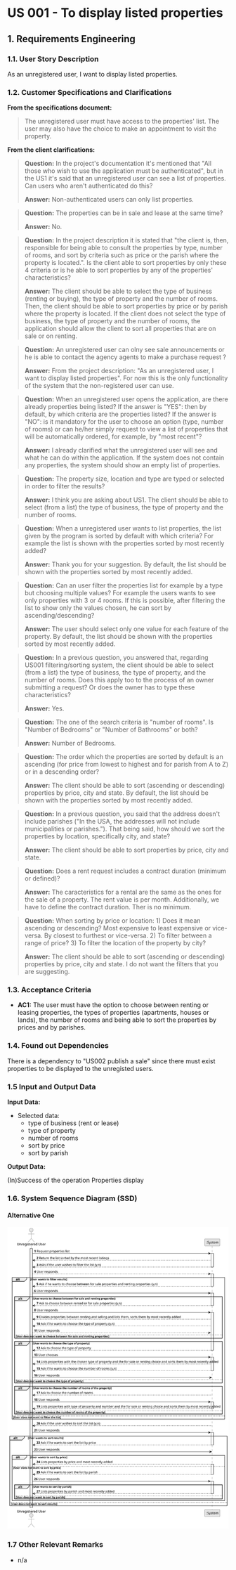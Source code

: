 # US 001 -  To display listed properties

## 1. Requirements Engineering


### 1.1. User Story Description


As an unregistered user, I want to display listed properties.



### 1.2. Customer Specifications and Clarifications


**From the specifications document:**


> The unregistered user must have access to the properties' list. The user may also have the choice to make an appointment to visit the property.




**From the client clarifications:**

> **Question:** In the project's documentation it's mentioned that "All those who wish to use the application must be authenticated", but in the US1 it's said that an unregistered user can see a list of properties. Can users who aren't authenticated do this?
>
> **Answer:** Non-authenticated users can only list properties.

> **Question:** The properties can be in sale and lease at the same time?
>
> **Answer:** No.

> **Question:** In the project description it is stated that "the client is, then, responsible for being able to consult the properties by type, number of rooms, and sort by criteria such as price or the parish where the property is located.". Is the client able to sort properties by only these 4 criteria or is he able to sort properties by any of the properties' characteristics?
>
> **Answer:** The client should be able to select the type of business (renting or buying), the type of property and the number of rooms. Then, the client should be able to sort properties by price or by parish where the property is located.
If the client does not select the type of business, the type of property and the number of rooms, the application should allow the client to sort all properties that are on sale or on renting.

> **Question:** An unregistered user can olny see sale announcements or he is able to contact the agency agents to make a purchase request ?
>
> **Answer:** From the project description: "As an unregistered user, I want to display listed properties". For now this is the only functionality of the system that the non-registered user can use.

> **Question:** When an unregistered user opens the application, are there already properties being listed? If the answer is "YES": then by default, by which criteria are the properties listed? If the answer is "NO": is it mandatory for the user to choose an option (type, number of rooms) or can he/her simply request to view a list of properties that will be automatically ordered, for example, by "most recent"?
>
> **Answer:** I already clarified what the unregistered user will see and what he can do within the application. If the system does not contain any properties, the system should show an empty list of properties.

> **Question:** The property size, location and type are typed or selected in order to filter the results?
>
> **Answer:** I think you are asking about US1. The client should be able to select (from a list) the type of business, the type of property and the number of rooms.

> **Question:**  When a unregistered user wants to list properties, the list given by the program is sorted by default with which criteria? For example the list is shown with the properties sorted by most recently added?
> 
> **Answer:** Thank you for your suggestion. By default, the list should be shown with the properties sorted by most recently added.

> **Question:** Can an user filter the properties list for example by a type but choosing multiple values? For example the users wants to see only properties with 3 or 4 rooms. If this is possible, after filtering the list to show only the values chosen, he can sort by ascending/descending?
> 
> **Answer:** The user should select only one value for each feature of the property. By default, the list should be shown with the properties sorted by most recently added.

> **Question:**  In a previous question, you answered that, regarding US001 filtering/sorting system, the client should be able to select (from a list) the type of business, the type of property, and the number of rooms. Does this apply too to the process of an owner submitting a request? Or does the owner has to type these characteristics?
>
> **Answer:** Yes.

> **Question:** The one of the search criteria is "number of rooms". Is "Number of Bedrooms" or "Number of Bathrooms" or both?
>
> **Answer:** Number of Bedrooms.

> **Question:** The order which the properties are sorted by default is an ascending (for price from lowest to highest and for parish from A to Z) or in a descending order?
>
> **Answer:** The client should be able to sort (ascending or descending) properties by price, city and state. By default, the list should be shown with the properties sorted by most recently added.

> **Question:** In a previous question, you said that the address doesn't include parishes ("In the USA, the addresses will not include municipalities or parishes."). That being said, how should we sort the properties by location, specifically city, and state?
> 
> **Answer:** The client should be able to sort properties by price, city and state.

> **Question:**  Does a rent request includes a contract duration (minimum or defined)?
>
> **Answer:** The caracteristics for a rental are the same as the ones for the sale of a property. The rent value is per month. Additionally, we have to define the contract duration. Ther is no minimum.

> **Question:** When sorting by price or location: 1) Does it mean ascending or descending? Most expensive to least expensive or vice-versa. By closest to furthest or vice-versa. 2) To filter between a range of price? 3) To filter the location of the property by city?
>
> **Answer:** The client should be able to sort (ascending or descending) properties by price, city and state. I do not want the filters that you are suggesting.




### 1.3. Acceptance Criteria

* **AC1:** The user must have the option to choose between renting or leasing properties, the types of properties (apartments, houses or lands), the number of rooms
and being able to sort the properties by prices and by parishes.


### 1.4. Found out Dependencies


There is a dependency to "US002 publish a sale" since there must exist properties to be displayed to the unregisted users.


### 1.5 Input and Output Data


**Input Data:**

* Selected data:
  * type of business (rent or lease)
  * type of property
  * number of rooms
  * sort by price
  * sort by parish

**Output Data:**

(In)Success of the operation
Properties display

### 1.6. System Sequence Diagram (SSD)

#### Alternative One

![System Sequence Diagram - Alternative One](svg/us001-system-sequence-diagram-alternative-one.svg)


### 1.7 Other Relevant Remarks

* n/a